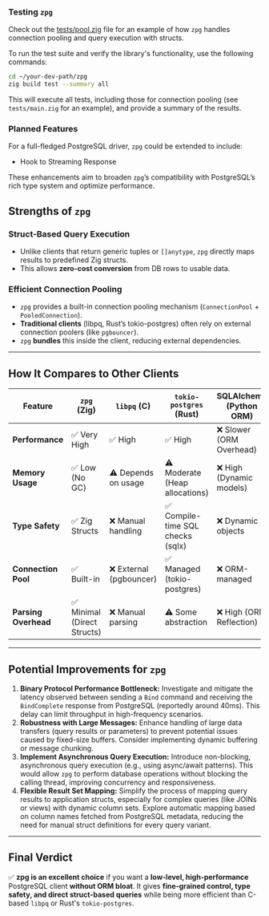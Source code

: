 ### Testing `zpg`

Check out the [tests/pool.zig](https://github.com/thienpow/zpg/blob/main/tests/pool.zig) file for an example of how `zpg` handles connection pooling and query execution with structs.

To run the test suite and verify the library's functionality, use the following commands:

```bash
cd ~/your-dev-path/zpg
zig build test --summary all
```

This will execute all tests, including those for connection pooling (see `tests/main.zig` for an example), and provide a summary of the results.


### Planned Features
For a full-fledged PostgreSQL driver, `zpg` could be extended to include:

- Hook to Streaming Response

These enhancements aim to broaden `zpg`’s compatibility with PostgreSQL’s rich type system and optimize performance.


## Strengths of `zpg`

### **Struct-Based Query Execution**
- Unlike clients that return generic tuples or `[]anytype`, `zpg` directly maps results to predefined Zig structs.
- This allows **zero-cost conversion** from DB rows to usable data.

### **Efficient Connection Pooling**
- `zpg` provides a built-in connection pooling mechanism (`ConnectionPool` + `PooledConnection`).
- **Traditional clients** (libpq, Rust’s tokio-postgres) often rely on external connection poolers (like `pgbouncer`).
- `zpg` **bundles** this inside the client, reducing external dependencies.

---

## **How It Compares to Other Clients**

| Feature            | `zpg` (Zig)  | `libpq` (C) | `tokio-postgres` (Rust) | SQLAlchemy (Python ORM) |
|--------------------|-------------|-------------|-------------------------|-------------------------|
| **Performance**   | ✅ Very High | ✅ High | ✅ High | ❌ Slower (ORM Overhead) |
| **Memory Usage**  | ✅ Low (No GC) | ⚠️ Depends on usage | ⚠️ Moderate (Heap allocations) | ❌ High (Dynamic models) |
| **Type Safety**   | ✅ Zig Structs | ❌ Manual handling | ✅ Compile-time SQL checks (sqlx) | ❌ Dynamic objects |
| **Connection Pool** | ✅ Built-in | ❌ External (pgbouncer) | ✅ Managed (tokio-postgres) | ❌ ORM-managed |
| **Parsing Overhead** | ✅ Minimal (Direct Structs) | ❌ Manual parsing | ⚠️ Some abstraction | ❌ High (ORM Reflection) |

---

## **Potential Improvements for `zpg`**

1.  **Binary Protocol Performance Bottleneck:** Investigate and mitigate the latency observed between sending a `Bind` command and receiving the `BindComplete` response from PostgreSQL (reportedly around 40ms). This delay can limit throughput in high-frequency scenarios.
2.  **Robustness with Large Messages:** Enhance handling of large data transfers (query results or parameters) to prevent potential issues caused by fixed-size buffers. Consider implementing dynamic buffering or message chunking.
3.  **Implement Asynchronous Query Execution:** Introduce non-blocking, asynchronous query execution (e.g., using async/await patterns). This would allow `zpg` to perform database operations without blocking the calling thread, improving concurrency and responsiveness.
4.  **Flexible Result Set Mapping:** Simplify the process of mapping query results to application structs, especially for complex queries (like JOINs or views) with dynamic column sets. Explore automatic mapping based on column names fetched from PostgreSQL metadata, reducing the need for manual struct definitions for every query variant.

---

## **Final Verdict**
✅ **zpg is an excellent choice** if you want a **low-level, high-performance** PostgreSQL client **without ORM bloat**. It gives **fine-grained control, type safety, and direct struct-based queries** while being more efficient than C-based `libpq` or Rust's `tokio-postgres`.
